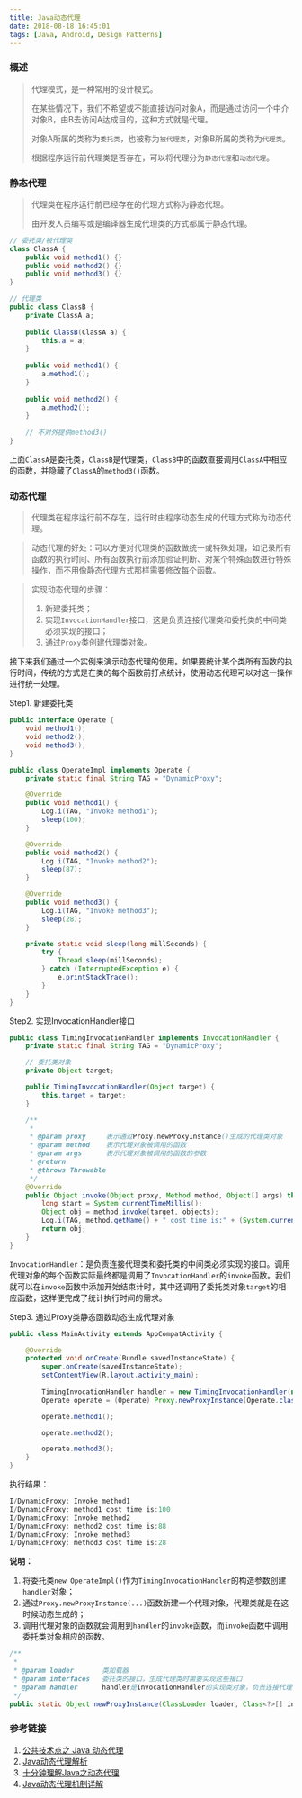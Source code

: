 ```yaml
---
title: Java动态代理
date: 2018-08-18 16:45:01
tags: [Java, Android, Design Patterns]
---
```


### 概述

> 代理模式，是一种常用的设计模式。
>
> 在某些情况下，我们不希望或不能直接访问对象A，而是通过访问一个中介对象B，由B去访问A达成目的，这种方式就是代理。
>
> 对象A所属的类称为`委托类`，也被称为`被代理类`，对象B所属的类称为`代理类`。
>
> 根据程序运行前代理类是否存在，可以将代理分为`静态代理`和`动态代理`。

<!--more-->

### 静态代理

> 代理类在程序运行前已经存在的代理方式称为静态代理。
>
> 由开发人员编写或是编译器生成代理类的方式都属于静态代理。

```java
// 委托类/被代理类
class ClassA {
    public void method1() {}
    public void method2() {}
    public void method3() {}
}

// 代理类
public class ClassB {
    private ClassA a;
    
    public ClassB(ClassA a) {
        this.a = a;
    }
    
    public void method1() {
        a.method1();
    }
    
    public void method2() {
        a.method2();
    }
    
    // 不对外提供method3()
}
```

上面`ClassA`是委托类，`ClassB`是代理类，`ClassB`中的函数直接调用`ClassA`中相应的函数，并隐藏了`ClassA`的`method3()`函数。

### 动态代理

> 代理类在程序运行前不存在，运行时由程序动态生成的代理方式称为动态代理。

> 动态代理的好处：可以方便对代理类的函数做统一或特殊处理，如记录所有函数的执行时间、所有函数执行前添加验证判断、对某个特殊函数进行特殊操作，而不用像静态代理方式那样需要修改每个函数。

> 实现动态代理的步骤：
>
> 1. 新建委托类；
> 2. 实现`InvocationHandler`接口，这是负责连接代理类和委托类的中间类必须实现的接口；
> 3. 通过`Proxy`类创建代理类对象。

接下来我们通过一个实例来演示动态代理的使用。如果要统计某个类所有函数的执行时间，传统的方式是在类的每个函数前打点统计，使用动态代理可以对这一操作进行统一处理。

Step1. 新建委托类

```java
public interface Operate {
    void method1();
    void method2();
    void method3();
}

public class OperateImpl implements Operate {
    private static final String TAG = "DynamicProxy";

    @Override
    public void method1() {
        Log.i(TAG, "Invoke method1");
        sleep(100);
    }

    @Override
    public void method2() {
        Log.i(TAG, "Invoke method2");
        sleep(87);
    }

    @Override
    public void method3() {
        Log.i(TAG, "Invoke method3");
        sleep(28);
    }

    private static void sleep(long millSeconds) {
        try {
            Thread.sleep(millSeconds);
        } catch (InterruptedException e) {
            e.printStackTrace();
        }
    }
}
```

Step2. 实现InvocationHandler接口

```java
public class TimingInvocationHandler implements InvocationHandler {
    private static final String TAG = "DynamicProxy";

    // 委托类对象
    private Object target;

    public TimingInvocationHandler(Object target) {
        this.target = target;
    }

    /**
     * 
     * @param proxy     表示通过Proxy.newProxyInstance()生成的代理类对象
     * @param method    表示代理对象被调用的函数
     * @param args      表示代理对象被调用的函数的参数
     * @return
     * @throws Throwable
     */
    @Override
    public Object invoke(Object proxy, Method method, Object[] args) throws Throwable {
        long start = System.currentTimeMillis();
        Object obj = method.invoke(target, objects);
        Log.i(TAG, method.getName() + " cost time is:" + (System.currentTimeMillis() - start));
        return obj;
    }
}
```

`InvocationHandler`：是负责连接代理类和委托类的中间类必须实现的接口。调用代理对象的每个函数实际最终都是调用了`InvocationHandler`的`invoke`函数。我们就可以在`invoke`函数中添加开始结束计时，其中还调用了委托类对象`target`的相应函数，这样便完成了统计执行时间的需求。

Step3. 通过Proxy类静态函数动态生成代理对象

```java
public class MainActivity extends AppCompatActivity {

    @Override
    protected void onCreate(Bundle savedInstanceState) {
        super.onCreate(savedInstanceState);
        setContentView(R.layout.activity_main);
		
        TimingInvocationHandler handler = new TimingInvocationHandler(new OperateImpl());
        Operate operate = (Operate) Proxy.newProxyInstance(Operate.class.getClassLoader(), new Class[]{Operate.class}, handler);

        operate.method1();

        operate.method2();

        operate.method3();
    }
}
```

执行结果：

```java
I/DynamicProxy: Invoke method1
I/DynamicProxy: method1 cost time is:100
I/DynamicProxy: Invoke method2
I/DynamicProxy: method2 cost time is:88
I/DynamicProxy: Invoke method3
I/DynamicProxy: method3 cost time is:28
```

**说明：**

1. 将委托类`new OperateImpl()`作为`TimingInvocationHandler`的构造参数创建`handler`对象；
2. 通过`Proxy.newProxyInstance(...)`函数新建一个代理对象，代理类就是在这时候动态生成的；
3. 调用代理对象的函数就会调用到`handler`的`invoke`函数，而`invoke`函数中调用委托类对象相应的函数。

```java
/**
 *
 * @param loader       类加载器
 * @param interfaces   委托类的接口，生成代理类时需要实现这些接口
 * @param handler      handler是InvocationHandler的实现类对象，负责连接代理类和委托类的中间类
 */
public static Object newProxyInstance(ClassLoader loader, Class<?>[] interfaces, InvocationHandler handler)
```

### 参考链接

1. [公共技术点之 Java 动态代理](http://a.codekk.com/detail/Android/Caij/%E5%85%AC%E5%85%B1%E6%8A%80%E6%9C%AF%E7%82%B9%E4%B9%8B%20Java%20%E5%8A%A8%E6%80%81%E4%BB%A3%E7%90%86)
2. [Java动态代理解析](https://buwenqi.github.io/2017/11/07/Java%E5%8A%A8%E6%80%81%E4%BB%A3%E7%90%86%E8%A7%A3%E6%9E%90/)
3. [十分钟理解Java之动态代理](https://www.jianshu.com/p/cbd58642fc08)
4. [Java动态代理机制详解](https://www.jianshu.com/p/e709aff78a53?utm_campaign=maleskine&utm_content=note&utm_medium=seo_notes&utm_source=recommendation)